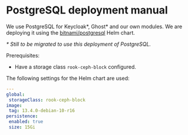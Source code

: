 # PostgreSQL deployment manual
We use PostgreSQL for Keycloak*, Ghost* and our own modules. We are deploying it using the [bitnami/postgresql](https://bitnami.com/stack/postgresql/helm) Helm chart.

_* Still to be migrated to use this deployment of PostgreSQL._

Prerequisites:
 - Have a storage class `rook-ceph-block` configured.

 The following settings for the Helm chart are used:
 ```yaml
---
global:
  storageClass: rook-ceph-block
image:
  tag: 13.4.0-debian-10-r16
persistence:
  enabled: true
  size: 15Gi
 ```